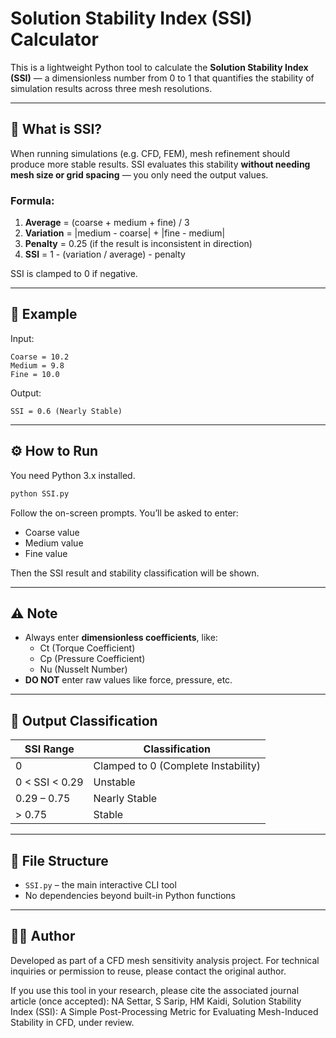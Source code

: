 # Solution Stability Index (SSI) Calculator

This is a lightweight Python tool to calculate the **Solution Stability Index (SSI)** — a dimensionless number from 0 to 1 that quantifies the stability of simulation results across three mesh resolutions.

---

## 🧠 What is SSI?

When running simulations (e.g. CFD, FEM), mesh refinement should produce more stable results. SSI evaluates this stability **without needing mesh size or grid spacing** — you only need the output values.

### Formula:
1. **Average** = (coarse + medium + fine) / 3
2. **Variation** = |medium - coarse| + |fine - medium|
3. **Penalty** = 0.25 (if the result is inconsistent in direction)
4. **SSI** = 1 - (variation / average) - penalty

SSI is clamped to 0 if negative.

---

## 🧪 Example

Input:
```
Coarse = 10.2
Medium = 9.8
Fine = 10.0
```

Output:
```
SSI = 0.6 (Nearly Stable)
```

---

## ⚙️ How to Run

You need Python 3.x installed.

```bash
python SSI.py
```

Follow the on-screen prompts. You’ll be asked to enter:
- Coarse value
- Medium value
- Fine value

Then the SSI result and stability classification will be shown.

---

## ⚠️ Note
- Always enter **dimensionless coefficients**, like:
  - Ct (Torque Coefficient)
  - Cp (Pressure Coefficient)
  - Nu (Nusselt Number)
- **DO NOT** enter raw values like force, pressure, etc.

---

## 📄 Output Classification

| SSI Range        | Classification                     |
|------------------|-------------------------------------|
| 0                | Clamped to 0 (Complete Instability) |
| 0 < SSI < 0.29   | Unstable                            |
| 0.29 – 0.75      | Nearly Stable                       |
| > 0.75           | Stable                              |

---

## 📁 File Structure

- `SSI.py` – the main interactive CLI tool
- No dependencies beyond built-in Python functions

---

## 👨‍🔬 Author

Developed as part of a CFD mesh sensitivity analysis project. For technical inquiries or permission to reuse, please contact the original author.

If you use this tool in your research, please cite the associated journal article (once accepted):
NA Settar, S Sarip, HM Kaidi, Solution Stability Index (SSI): A Simple Post-Processing Metric for Evaluating Mesh-Induced Stability in CFD, under review.
